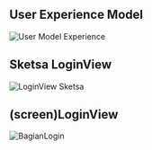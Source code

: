 ﻿## User Experience Model

![User Model Experience](https://github.com/MohFahmi27/PBO-Kelompok-4/blob/master/View/assets/img/UserExperienceModel.jpeg)

## Sketsa LoginView 

![LoginView Sketsa](https://github.com/MohFahmi27/PBO-Kelompok-4/blob/master/View/assets/img/SketsaLoginView.jpg)

## (screen)LoginView

![BagianLogin](https://github.com/MohFahmi27/PBO-Kelompok-4/blob/master/View/assets/img/ScreenLoginView.jpeg)



